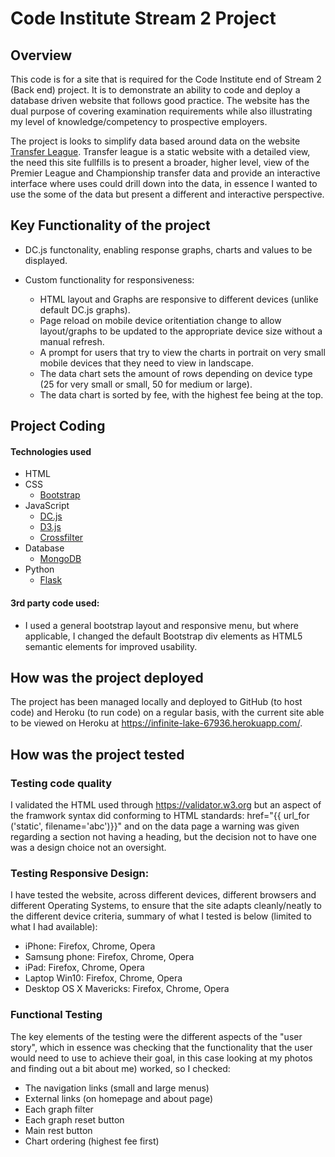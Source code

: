 # Code Institute Stream 2 Project

## Overview
This code is for a site that is required for the Code Institute end of Stream 2 (Back end) project. It is to demonstrate an ability to code and deploy a database driven website that follows good practice. The website has the dual purpose of covering examination requirements while also illustrating my level of knowledge/competency to prospective employers.

The project is looks to simplify data based around data on the website  <a href="http://www.transferleague.co.uk/" target="_blank">Transfer League</a>. 
Transfer league is a static website with a detailed view, the need this site fullfills is to present a broader, higher level, view of the Premier League and Championship transfer data and provide an interactive interface where uses could drill down into the data, in essence I wanted to use the some of the data but present a different and interactive perspective.

## Key Functionality of the project
- DC.js functonality, enabling response graphs, charts and values to be displayed. 

- Custom functionality for responsiveness:
	- HTML layout and Graphs are responsive to different devices (unlike default DC.js graphs).
	- Page reload on mobile device oritentiation change to allow layout/graphs to be updated to the appropriate device size without a manual refresh.
	- A prompt for users that try to view the charts in portrait on very small mobile devices that they need to view in landscape.
	- The data chart sets the amount of rows depending on device type (25 for very small or small, 50 for medium or large).
	- The data chart is sorted by fee, with the highest fee being at the top.

## Project Coding
#### Technologies used
- HTML
- CSS
	- [Bootstrap](http://getbootstrap.com/)
- JavaScript 
	- [DC.js](https://dc-js.github.io/dc.js)
	- [D3.js](https://d3js.org/)
	- [Crossfilter](http://square.github.io/crossfilter/)
- Database
	- [MongoDB](https://www.mongodb.com/)
- Python
	- [Flask](http://flask.pocoo.org/)


#### 3rd party code used:
- I used a general bootstrap layout and responsive menu, but where applicable, I changed the default Bootstrap div elements as HTML5 semantic elements for improved usability.

## How was the project deployed
The project has been managed locally and deployed to GitHub (to host code) and Heroku (to run code) on a regular basis, with the current site able to be viewed on Heroku at https://infinite-lake-67936.herokuapp.com/.

## How was the project tested

### Testing code quality
I validated the HTML used through https://validator.w3.org but an aspect of the framwork syntax did conforming to HTML standards: href="{{ url_for ('static', filename='abc')}}" and on the data page a warning was given regarding a section not having a heading, but the decision not to have one was a design choice not an oversight.

### Testing Responsive Design:
I have tested the website, across different devices, different browsers and different Operating Systems, to ensure that the site adapts cleanly/neatly to the different device criteria, summary of what I tested is below (limited to what I had available):
- iPhone: Firefox, Chrome, Opera
- Samsung phone: Firefox, Chrome, Opera
- iPad: Firefox, Chrome, Opera
- Laptop Win10: Firefox, Chrome, Opera
- Desktop OS X Mavericks: Firefox, Chrome, Opera

### Functional Testing
The key elements of the testing were the different aspects of the "user story", which in essence was checking that the functionality that the user would need to use to achieve their goal, in this case looking at my photos and finding out a bit about me) worked, so I checked: 
 - The navigation links (small and large menus)
 - External links (on homepage and about page)
 - Each graph filter
 - Each graph reset button
 - Main rest button
 - Chart ordering (highest fee first)
